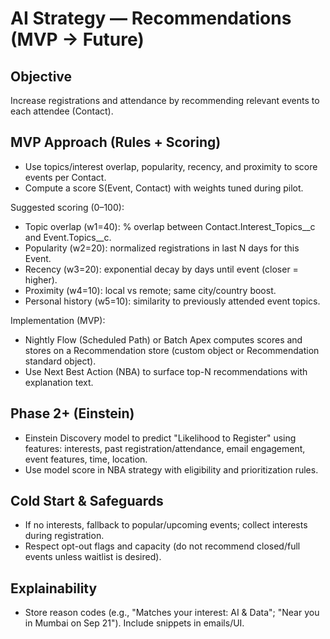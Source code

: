 # AI Strategy — Recommendations (MVP → Future)

## Objective
Increase registrations and attendance by recommending relevant events to each attendee (Contact).

## MVP Approach (Rules + Scoring)
- Use topics/interest overlap, popularity, recency, and proximity to score events per Contact.
- Compute a score S(Event, Contact) with weights tuned during pilot.

Suggested scoring (0–100):
- Topic overlap (w1=40): % overlap between Contact.Interest_Topics__c and Event.Topics__c.
- Popularity (w2=20): normalized registrations in last N days for this Event.
- Recency (w3=20): exponential decay by days until event (closer = higher).
- Proximity (w4=10): local vs remote; same city/country boost.
- Personal history (w5=10): similarity to previously attended event topics.

Implementation (MVP):
- Nightly Flow (Scheduled Path) or Batch Apex computes scores and stores on a Recommendation store (custom object or Recommendation standard object).
- Use Next Best Action (NBA) to surface top-N recommendations with explanation text.

## Phase 2+ (Einstein)
- Einstein Discovery model to predict "Likelihood to Register" using features: interests, past registration/attendance, email engagement, event features, time, location.
- Use model score in NBA strategy with eligibility and prioritization rules.

## Cold Start & Safeguards
- If no interests, fallback to popular/upcoming events; collect interests during registration.
- Respect opt-out flags and capacity (do not recommend closed/full events unless waitlist is desired).

## Explainability
- Store reason codes (e.g., "Matches your interest: AI & Data"; "Near you in Mumbai on Sep 21"). Include snippets in emails/UI.

